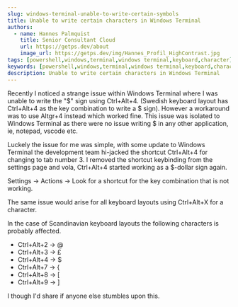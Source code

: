 ```yaml
---
slug: windows-terminal-unable-to-write-certain-symbols
title: Unable to write certain characters in Windows Terminal
authors:
  - name: Hannes Palmquist
    title: Senior Consultant Cloud
    url: https://getps.dev/about
    image_url: https://getps.dev/img/Hannes_Profil_HighContrast.jpg
tags: [powershell,windows,terminal,windows terminal,keyboard,character]
keywords: [powershell,windows,terminal,windows terminal,keyboard,character]
description: Unable to write certain characters in Windows Terminal
---
```


<div class="fb-share-button"
data-href="https://getps.dev/blog/ps-tools-queue-module"
data-layout="button"
data-size="small">
</div>

Recently I noticed a strange issue within Windows Terminal where I was unable to write the "$" sign using Ctrl+Alt+4. (Swedish keyboard layout has Ctrl+Alt+4 as the key combination to write a $ sign). However a workaround was to use Altgr+4 instead which worked fine. This issue was isolated to Windows Terminal as there were no issue writing $ in any other application, ie, notepad, vscode etc.

Luckely the issue for me was simple, with some update to Windows Terminal the development team hi-jacked the shortcut Ctrl+Alt+4 for changing to tab number 3. I removed the shortcut keybinding from the settings page and vola, Ctrl+Alt+4 started working as a $-dollar sign again.

Settings -> Actions -> Look for a shortcut for the key combination that is not working.

The same issue would arise for all keyboard layouts using Ctrl+Alt+X for a character.

In the case of Scandinavian keyboard layouts the following characters is probably affected.
- Ctrl+Alt+2 -> @
- Ctrl+Alt+3 -> £
- Ctrl+Alt+4 -> $
- Ctrl+Alt+7 -> \{
- Ctrl+Alt+8 -> [
- Ctrl+Alt+9 -> ]

I though I'd share if anyone else stumbles upon this.

<Comments />
